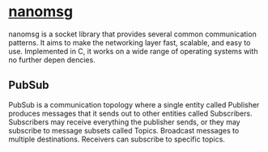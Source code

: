 [nanomsg][1]
============
nanomsg is a socket library that provides several common communication patterns. It aims to make the networking layer
fast, scalable, and easy to use. Implemented in C, it works on a wide range of operating systems with no further depen
dencies.

PubSub
------
PubSub is a communication topology where a single entity called Publisher produces messages that it sends out to other entities called Subscribers. Subscribers may receive everything the publisher sends, or they may subscribe to message subsets called Topics.
Broadcast messages to multiple destinations. Receivers can subscribe to specific topics.

[1]: http://nanomsg.org/%

